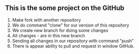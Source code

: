 ## This is the some project on the GitHub

1. Make fork with another repository
2. We do command "clone" for our version of this repository
3. We create new branch for doing some changes
4. All changes - are in this new branch
5. Sending all changes in our repository with command "push"
6. There is appear ability to pull and request in window GitHub.